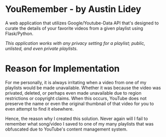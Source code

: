 # YouRemember - by Austin Lidey
A web application that utilizes Google/Youtube-Data API that's designed to curate the details of your favorite videos from a given playlist using Flask/Python. 

*This application works with any privacy setting for a playlist; public, unlisted, and even private playlists.* 

# Reason for Implementation
For me personally, it is always irritating when a video from one of my playlists would be made unavailable. Whether it was because the video was privated, deleted, or perhaps even made unavailable due to region restrictions or copyright claims. When this occurs, YouTube does not preserve the name or even the original thumbnail of that video for you to even attempt to find it elsewhere.

Hence, the reason why I created this solution. Never again will I fail to remember what song/video I saved to one of my many playlists that was obfuscated due to YouTube's content management system. 
